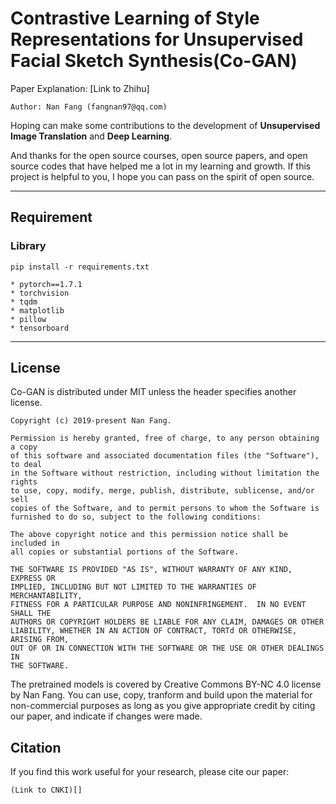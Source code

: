 # Contrastive Learning of Style Representations for Unsupervised Facial Sketch Synthesis(Co-GAN)

Paper Explanation: [Link to Zhihu]

```
Author: Nan Fang (fangnan97@qq.com)
```

Hoping can make some contributions to the development of **Unsupervised Image Translation** and **Deep Learning**.

And thanks for the open source courses, open source papers, and open source codes that have helped me a lot in my learning and growth. 
If this project is helpful to you, I hope you can pass on the spirit of open source.

---

## Requirement

### Library

```
pip install -r requirements.txt

* pytorch==1.7.1
* torchvision
* tqdm  
* matplotlib
* pillow  
* tensorboard
```

--- 

## License

Co-GAN is distributed under MIT unless the header specifies another license.

```
Copyright (c) 2019-present Nan Fang.

Permission is hereby granted, free of charge, to any person obtaining a copy
of this software and associated documentation files (the "Software"), to deal
in the Software without restriction, including without limitation the rights
to use, copy, modify, merge, publish, distribute, sublicense, and/or sell
copies of the Software, and to permit persons to whom the Software is
furnished to do so, subject to the following conditions:

The above copyright notice and this permission notice shall be included in
all copies or substantial portions of the Software.

THE SOFTWARE IS PROVIDED "AS IS", WITHOUT WARRANTY OF ANY KIND, EXPRESS OR
IMPLIED, INCLUDING BUT NOT LIMITED TO THE WARRANTIES OF MERCHANTABILITY,
FITNESS FOR A PARTICULAR PURPOSE AND NONINFRINGEMENT.  IN NO EVENT SHALL THE
AUTHORS OR COPYRIGHT HOLDERS BE LIABLE FOR ANY CLAIM, DAMAGES OR OTHER
LIABILITY, WHETHER IN AN ACTION OF CONTRACT, TORTd OR OTHERWISE, ARISING FROM,
OUT OF OR IN CONNECTION WITH THE SOFTWARE OR THE USE OR OTHER DEALINGS IN
THE SOFTWARE.
```

The pretrained models is covered by Creative Commons BY-NC 4.0 license by Nan Fang. You can use, copy, tranform and build upon the material for non-commercial purposes as long as you give appropriate credit by citing our paper, and indicate if changes were made.

## Citation

If you find this work useful for your research, please cite our paper:

```
(Link to CNKI)[]
```
